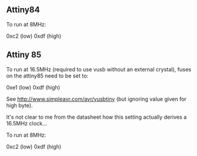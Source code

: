 Attiny84
--------

To run at 8MHz:

   0xc2 (low) 0xdf (high)


Attiny 85
---------

To run at 16.5MHz (required to use vusb without an external crystal), fuses on the attiny85 need to be set to:

   0xe1 (low) 0xdf (high)

See http://www.simpleavr.com/avr/vusbtiny (but ignoring value given for high byte).

It's not clear to me from the datasheet how this setting actually derives a 16.5MHz clock...

To run at 8MHz:

   0xc2 (low) 0xdf (high)